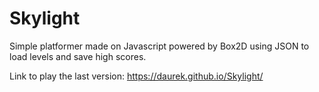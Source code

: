 # Skylight

Simple platformer made on Javascript powered by Box2D using JSON to load levels and save high scores.

Link to play the last version: https://daurek.github.io/Skylight/

